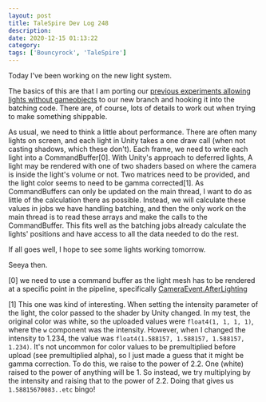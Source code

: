 ```yaml
---
layout: post
title: TaleSpire Dev Log 248
description:
date: 2020-12-15 01:13:22
category:
tags: ['Bouncyrock', 'TaleSpire']
---
```


Today I've been working on the new light system.

The basics of this are that I am porting our [previous experiments allowing lights without gameobjects](https://bouncyrock.com/news/articles/talespire-dev-log-243) to our new branch and hooking it into the batching code. There are, of course, lots of details to work out when trying to make something shippable.

As usual, we need to think a little about performance. There are often many lights on screen, and each light in Unity takes a one draw call (when not casting shadows, which these don't). Each frame, we need to write each light into a CommandBuffer[0]. With Unity's approach to deferred lights, A light may be rendered with one of two shaders based on where the camera is inside the light's volume or not. Two matrices need to be provided, and the light color seems to need to be gamma corrected[1]. As CommandBuffers can only be updated on the main thread, I want to do as little of the calculation there as possible. Instead, we will calculate these values in jobs we have handling batching, and then the only work on the main thread is to read these arrays and make the calls to the CommandBuffer. This fits well as the batching jobs already calculate the lights' positions and have access to all the data needed to do the rest.

If all goes well, I hope to see some lights working tomorrow.

Seeya then.


[0] we need to use a command buffer as the light mesh has to be rendered at a specific point in the pipeline, specifically [CameraEvent.AfterLighting](https://docs.unity3d.com/ScriptReference/Rendering.CameraEvent.AfterLighting.html)

[1] This one was kind of interesting. When setting the intensity parameter of the light, the color passed to the shader by Unity changed. In my test, the original color was white, so the uploaded values were `float4(1, 1, 1, 1)`, where the `w` component was the intensity. However, when I changed the intensity to 1.234, the value was `float4(1.588157, 1.588157, 1.588157, 1.234)`. It's not uncommon for color values to be premultiplied before upload (see premultiplied alpha), so I just made a guess that it might be gamma correction. To do this, we raise to the power of 2.2. One (white) raised to the power of anything will be 1. So instead, we try multiplying by the intensity and raising that to the power of 2.2. Doing that gives us `1.58815670083..etc` bingo!

